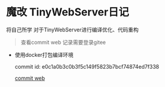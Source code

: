 # 魔改 TinyWebServer日记

将自己所学 对于TinyWebServer进行编译优化、代码重构

> 查看commit web 记录需要登录gitee


- 使用docker打包编译环境

    commit id: e0c1a0b3c0b3f5c149f5823b7bcf74874ed7f338

    [commit web](https://gitee.com/wentizongbibanfaduo/TinyWebServer/commit/e0c1a0b3c0b3f5c149f5823b7bcf74874ed7f338)